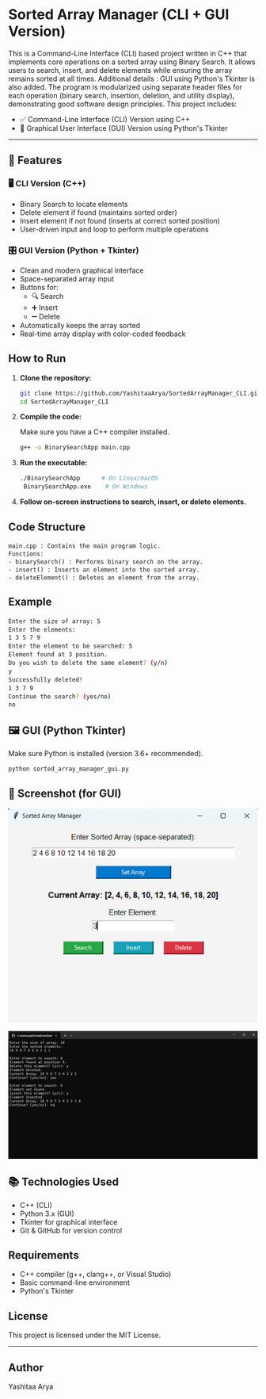 # Sorted Array Manager (CLI + GUI Version)

This is a Command-Line Interface (CLI) based project written in C++ that implements core operations on a sorted array using Binary Search. It allows users to search, insert, and delete elements while ensuring the array remains sorted at all times. Additional details : GUI using Python's Tkinter is also added.
The program is modularized using separate header files for each operation (binary search, insertion, deletion, and utility display), demonstrating good software design principles.
This project includes:
- ✅ Command-Line Interface (CLI) Version using C++
- 🎨 Graphical User Interface (GUI) Version using Python's Tkinter
---

## 📌 Features

### 🖥️ CLI Version (C++)
- Binary Search to locate elements
- Delete element if found (maintains sorted order)
- Insert element if not found (inserts at correct sorted position)
- User-driven input and loop to perform multiple operations

### 🎛️ GUI Version (Python + Tkinter)
- Clean and modern graphical interface
- Space-separated array input
- Buttons for:
  - 🔍 Search
  - ➕ Insert
  - ➖ Delete
- Automatically keeps the array sorted
- Real-time array display with color-coded feedback

## How to Run

1. **Clone the repository:**

   ```bash
   git clone https://github.com/YashitaaArya/SortedArrayManager_CLI.git
   cd SortedArrayManager_CLI
   ```
2. **Compile the code:**

   Make sure you have a C++ compiler installed.

   ```bash
   g++ -o BinarySearchApp main.cpp
   ```
3. **Run the executable:**
   ```bash
   ./BinarySearchApp      # On Linux/macOS
    BinarySearchApp.exe    # On Windows
   ```
4. **Follow on-screen instructions to search, insert, or delete elements.**

## Code Structure
    main.cpp : Contains the main program logic.
    Functions:
    - binarySearch() : Performs binary search on the array.
    - insert() : Inserts an element into the sorted array.
    - deleteElement() : Deletes an element from the array.

## Example
```bash
Enter the size of array: 5
Enter the elements:
1 3 5 7 9
Enter the element to be searched: 5
Element found at 3 position.
Do you wish to delete the same element? (y/n)
y
Successfully deleted!
1 3 7 9
Continue the search? (yes/no)
no
```

## 🖼️ GUI (Python Tkinter)
Make sure Python is installed (version 3.6+ recommended).
```bash
python sorted_array_manager_gui.py
```
## 📸 Screenshot (for GUI)

![GUI Screenshot](Images/GUI.png)

![CLI Screenshot](Images/CLI.png)

## 📚 Technologies Used
- C++ (CLI)
- Python 3.x (GUI)
- Tkinter for graphical interface
- Git & GitHub for version control

## Requirements
- C++ compiler (g++, clang++, or Visual Studio)
- Basic command-line environment
- Python's Tkinter

## License
  This project is licensed under the MIT License.
  
---

## Author
 Yashitaa Arya
